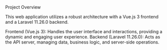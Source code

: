 Project Overview

This web application utilizes a robust architecture with a Vue.js 3 frontend and a Laravel 11.26.0 backend.

Frontend (Vue.js 3): Handles the user interface and interactions, providing a dynamic and engaging user experience.
Backend (Laravel 11.26.0): Acts as the API server, managing data, business logic, and server-side operations.
